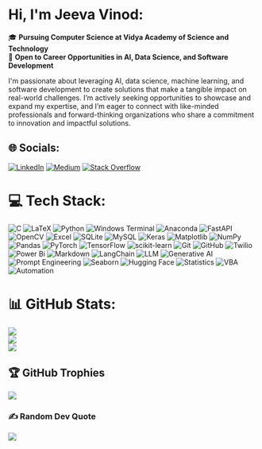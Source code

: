 # Hi, I'm Jeeva Vinod:


🎓 **Pursuing Computer Science at Vidya Academy of Science and Technology**  
🌟 **Open to Career Opportunities in AI, Data Science, and Software Development**

I'm passionate about leveraging AI, data science, machine learning, and software development to create solutions that make a tangible impact on real-world challenges. I’m actively seeking opportunities to showcase and expand my expertise, and I’m eager to connect with like-minded professionals and forward-thinking organizations who share a commitment to innovation and impactful solutions.


## 🌐 Socials:
[![LinkedIn](https://img.shields.io/badge/LinkedIn-%230077B5.svg?logo=linkedin&logoColor=white)](https://linkedin.com/in/https://www.linkedin.com/in/jeeva-vinod-7b536a215) [![Medium](https://img.shields.io/badge/Medium-12100E?logo=medium&logoColor=white)](https://medium.com/@https://medium.com/@jeevaj3v12) [![Stack Overflow](https://img.shields.io/badge/-Stackoverflow-FE7A16?logo=stack-overflow&logoColor=white)](https://stackoverflow.com/users/21332338) 





# 💻 Tech Stack:
![C](https://img.shields.io/badge/c-%2300599C.svg?style=for-the-badge&logo=c&logoColor=white) ![LaTeX](https://img.shields.io/badge/latex-%23008080.svg?style=for-the-badge&logo=latex&logoColor=white) ![Python](https://img.shields.io/badge/python-3670A0?style=for-the-badge&logo=python&logoColor=ffdd54) ![Windows Terminal](https://img.shields.io/badge/Windows%20Terminal-%234D4D4D.svg?style=for-the-badge&logo=windows-terminal&logoColor=white) ![Anaconda](https://img.shields.io/badge/Anaconda-%2344A833.svg?style=for-the-badge&logo=anaconda&logoColor=white) ![FastAPI](https://img.shields.io/badge/FastAPI-005571?style=for-the-badge&logo=fastapi) ![OpenCV](https://img.shields.io/badge/opencv-%23white.svg?style=for-the-badge&logo=opencv&logoColor=white) ![Excel](https://img.shields.io/badge/Microsoft_Excel-217346?style=for-the-badge&logo=microsoft-excel&logoColor=white) ![SQLite](https://img.shields.io/badge/sqlite-%2307405e.svg?style=for-the-badge&logo=sqlite&logoColor=white) ![MySQL](https://img.shields.io/badge/mysql-4479A1.svg?style=for-the-badge&logo=mysql&logoColor=white) ![Keras](https://img.shields.io/badge/Keras-%23D00000.svg?style=for-the-badge&logo=Keras&logoColor=white) ![Matplotlib](https://img.shields.io/badge/Matplotlib-%23ffffff.svg?style=for-the-badge&logo=Matplotlib&logoColor=black) ![NumPy](https://img.shields.io/badge/numpy-%23013243.svg?style=for-the-badge&logo=numpy&logoColor=white) ![Pandas](https://img.shields.io/badge/pandas-%23150458.svg?style=for-the-badge&logo=pandas&logoColor=white)  ![PyTorch](https://img.shields.io/badge/PyTorch-%23EE4C2C.svg?style=for-the-badge&logo=PyTorch&logoColor=white) ![TensorFlow](https://img.shields.io/badge/TensorFlow-%23FF6F00.svg?style=for-the-badge&logo=TensorFlow&logoColor=white) ![scikit-learn](https://img.shields.io/badge/scikit--learn-%23F7931E.svg?style=for-the-badge&logo=scikit-learn&logoColor=white) ![Git](https://img.shields.io/badge/git-%23F05033.svg?style=for-the-badge&logo=git&logoColor=white) ![GitHub](https://img.shields.io/badge/github-%23121011.svg?style=for-the-badge&logo=github&logoColor=white) ![Twilio](https://img.shields.io/badge/Twilio-F22F46?style=for-the-badge&logo=Twilio&logoColor=white) ![Power Bi](https://img.shields.io/badge/power_bi-F2C811?style=for-the-badge&logo=powerbi&logoColor=black) ![Markdown](https://img.shields.io/badge/Markdown-000000?style=for-the-badge&logo=markdown&logoColor=white) 
![LangChain](https://img.shields.io/badge/LangChain-%23FF9900.svg?style=for-the-badge&logo=python&logoColor=white)
![LLM](https://img.shields.io/badge/LLM-%230A0A0A.svg?style=for-the-badge&logo=ai&logoColor=white)
![Generative AI](https://img.shields.io/badge/Generative%20AI-%230A0A0A.svg?style=for-the-badge&logo=ai&logoColor=white)
![Prompt Engineering](https://img.shields.io/badge/Prompt%20Engineering-%230A0A0A.svg?style=for-the-badge&logo=ai&logoColor=white)
![Seaborn](https://img.shields.io/badge/Seaborn-%233C8DBC.svg?style=for-the-badge&logo=python&logoColor=white)
![Hugging Face](https://img.shields.io/badge/Hugging%20Face-%23FFAE1A.svg?style=for-the-badge&logo=huggingface&logoColor=white)
![Statistics](https://img.shields.io/badge/Statistics-%23008080.svg?style=for-the-badge&logo=data&logoColor=white)
![VBA](https://img.shields.io/badge/VBA-%23006B3F.svg?style=for-the-badge&logo=microsoft-excel&logoColor=white)
![Automation](https://img.shields.io/badge/Automation-%23FF5722.svg?style=for-the-badge&logo=automation&logoColor=white)

# 📊 GitHub Stats:
![](https://github-readme-stats.vercel.app/api?username=Je-eva&theme=dark&hide_border=false&include_all_commits=false&count_private=false)<br/>
![](https://github-readme-streak-stats.herokuapp.com/?user=Je-eva&theme=dark&hide_border=false)<br/>
![](https://github-readme-stats.vercel.app/api/top-langs/?username=Je-eva&theme=dark&hide_border=false&include_all_commits=false&count_private=false&layout=compact)

## 🏆 GitHub Trophies
![](https://github-profile-trophy.vercel.app/?username=Je-eva&theme=radical&no-frame=false&no-bg=true&margin-w=4)

### ✍️ Random Dev Quote
![](https://quotes-github-readme.vercel.app/api?type=horizontal&theme=tokyonight)

<!-- Proudly created with GPRM ( https://gprm.itsvg.in ) -->
